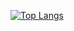 [![Top Langs](https://github-readme-stats.vercel.app/api/top-langs/?username=H-Sawada2002&theme=synthwave&layout=default )](https://github.com/anuraghazra/github-readme-stats)
